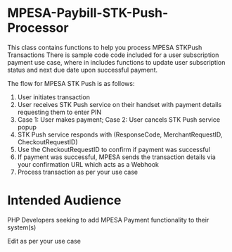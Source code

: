 # MPESA-Paybill-STK-Push-Processor
This class contains functions to help you process MPESA STKPush Transactions
There is sample code code included for a user subscription payment use case, where in includes functions to update user subscription status and next due date upon successful payment.

The flow for MPESA STK Push is as follows:  
1. User initiates transaction  
2. User receives STK Push service on their handset with payment details requesting them to enter PIN  
3. Case 1: User makes payment; Case 2: User cancels STK Push service popup  
4. STK Push service responds with (ResponseCode, MerchantRequestID, CheckoutRequestID)   
5. Use the CheckoutRequestID to confirm if payment was successful  
6. If payment was successful, MPESA sends the transaction details via your confirmation URL which acts as a Webhook  
7. Process transaction as per your use case  

# Intended Audience
PHP Developers seeking to add MPESA Payment functionality to their system(s)

Edit as per your use case
